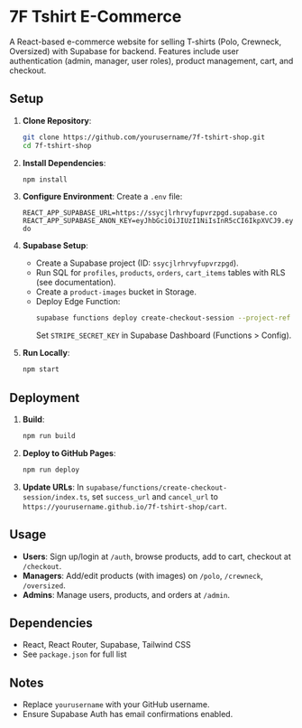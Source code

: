 # 7F Tshirt E-Commerce

A React-based e-commerce website for selling T-shirts (Polo, Crewneck, Oversized) with Supabase for backend. Features include user authentication (admin, manager, user roles), product management, cart, and checkout.

## Setup

1. **Clone Repository**:
   ```bash
   git clone https://github.com/yourusername/7f-tshirt-shop.git
   cd 7f-tshirt-shop
   ```

2. **Install Dependencies**:
   ```bash
   npm install
   ```

3. **Configure Environment**:
   Create a `.env` file:
   ```
   REACT_APP_SUPABASE_URL=https://ssycjlrhrvyfupvrzpgd.supabase.co
   REACT_APP_SUPABASE_ANON_KEY=eyJhbGciOiJIUzI1NiIsInR5cCI6IkpXVCJ9.eyJpc3MiOiJzdXBhYmFzZSIsInJlZiI6InNzeWNqbHJocnZ5ZnVwdnJ6cGdkIiwicm9sZSI6ImFub24iLCJpYXQiOjE3NTczMTI0MDAsImV4cCI6MjA3Mjg4ODQwMH0.jWcYvJlVQkJ2nQDYiRDYRUGkSQUQPSrSxIhEp2OG-do
   ```

4. **Supabase Setup**:
   - Create a Supabase project (ID: `ssycjlrhrvyfupvrzpgd`).
   - Run SQL for `profiles`, `products`, `orders`, `cart_items` tables with RLS (see documentation).
   - Create a `product-images` bucket in Storage.
   - Deploy Edge Function:
     ```bash
     supabase functions deploy create-checkout-session --project-ref ssycjlrhrvyfupvrzpgd
     ```
     Set `STRIPE_SECRET_KEY` in Supabase Dashboard (Functions > Config).

5. **Run Locally**:
   ```bash
   npm start
   ```

## Deployment

1. **Build**:
   ```bash
   npm run build
   ```

2. **Deploy to GitHub Pages**:
   ```bash
   npm run deploy
   ```

3. **Update URLs**:
   In `supabase/functions/create-checkout-session/index.ts`, set `success_url` and `cancel_url` to `https://yourusername.github.io/7f-tshirt-shop/cart`.

## Usage

- **Users**: Sign up/login at `/auth`, browse products, add to cart, checkout at `/checkout`.
- **Managers**: Add/edit products (with images) on `/polo`, `/crewneck`, `/oversized`.
- **Admins**: Manage users, products, and orders at `/admin`.

## Dependencies

- React, React Router, Supabase, Tailwind CSS
- See `package.json` for full list

## Notes

- Replace `yourusername` with your GitHub username.
- Ensure Supabase Auth has email confirmations enabled.